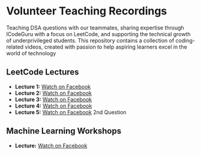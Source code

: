 # Volunteer Teaching Recordings  

Teaching DSA questions with our teammates, sharing expertise through ICodeGuru with a focus on LeetCode, and supporting the technical growth of underprivileged students. This repository contains a collection of coding-related videos, created with passion to help aspiring learners excel in the world of technology  

## LeetCode Lectures  
- **Lecture 1:** [Watch on Facebook](https://www.facebook.com/watch/?v=1848412722678920)
- **Lecture 2:** [Watch on Facebook](https://www.facebook.com/share/v/1HcnE3hGkF/)
- **Lecture 3:** [Watch on Facebook](https://www.facebook.com/share/v/15sLoLWrJy/)
- **Lecture 4:** [Watch on Facebook](https://www.facebook.com/share/v/1aLncZ9fXc/)
- **Lecture 5:** [Watch on Facebook](https://www.facebook.com/share/v/16DKnM9eTc/) 2nd Question


## Machine Learning Workshops
  - **Lecture:** [Watch on Facebook](https://www.facebook.com/share/v/1BGwSQ8BSh/)
